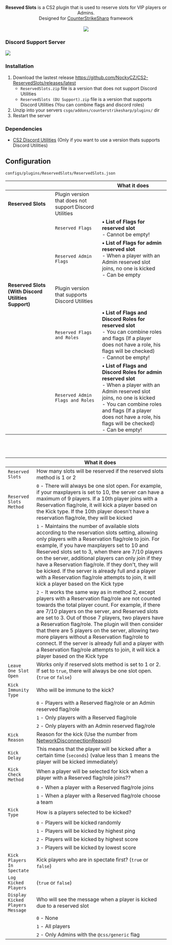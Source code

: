 <p align="center">
<b>Reseved Slots</b> is a CS2 plugin that is used to reserve slots for VIP players or Admins.<br>
Designed for <a href="https://github.com/roflmuffin/CounterStrikeSharp">CounterStrikeSharp</a> framework<br>
<br>
<a href="https://buymeacoffee.com/sourcefactory">
<img src="https://img.buymeacoffee.com/button-api/?text=Support Me&emoji=🚀&slug=sourcefactory&button_colour=e6005c&font_colour=ffffff&font_family=Lato&outline_colour=000000&coffee_colour=FFDD00" />
</a>
</p>

### Discord Support Server
[<img src="https://discordapp.com/api/guilds/1149315368465211493/widget.png?style=banner2">](https://discord.gg/Tzmq98gwqF)

### Installation
1. Download the lastest release https://github.com/NockyCZ/CS2-ReservedSlots/releases/latest
   - `ReservedSlots.zip` file is a version that does not support Discord Utilities
   - `ReservedSlots (DU Support).zip` file is a version that supports Discord Utilities (You can combine flags and discord roles)
3. Unzip into your servers `csgo/addons/counterstrikesharp/plugins/` dir
4. Restart the server

### Dependencies
- [CS2 Discord Utilities](https://github.com/NockyCZ/CS2-Discord-Utilities) (Only if you want to use a version thats supports Discord Utilities)

## Configuration
```configs/plugins/ReservedSlots/ReservedSlots.json```

||| What it does |
| ------------- | ------------- | ------------- |
| **Reserved Slots**| Plugin version that does not support Discord Utilities | |
|| `Reserved Flags` | **• List of Flags for reserved slot**<br>- Cannot be empty! ||
|| `Reserved Admin Flags` | **• List of Flags for admin reserved slot** <br>- When a player with an Admin reserved slot joins, no one is kicked<br>- Can be empty||
||||
| **Reserved Slots (With Discord Utilities Support)** | Plugin version that supports Discord Utilities | |
|| `Reserved Flags and Roles` | **• List of Flags and Discord Roles for reserved slot**<br>- You can combine roles and flags (If a player does not have a role, his flags will be checked)<br>- Cannot be empty!  ||
|| `Reserved Admin Flags and Roles` | **• List of Flags and Discord Roles for admin reserved slot**<br>- When a player with an Admin reserved slot joins, no one is kicked<br>- You can combine roles and flags (If a player does not have a role, his flags will be checked)<br>- Can be empty!||
#
<br>

|   | What it does |
| ------------- | ------------- |
| `Reserved Slots`| How many slots will be reserved if the reserved slots method is 1 or 2 |
| `Reserved Slots Method` | `0` - There will always be one slot open. For example, if your maxplayers is set to 10, the server can have a maximum of 9 players. If a 10th player joins with a Reservation flag/role, it will kick a player based on the Kick type. If the 10th player doesn't have a reservation flag/role, they will be kicked |
||`1` - Maintains the number of available slots according to the reservation slots setting, allowing only players with a Reservation flag/role to join. For example, if you have maxplayers set to 10 and Reserved slots set to 3, when there are 7/10 players on the server, additional players can only join if they have a Reservation flag/role. If they don't, they will be kicked. If the server is already full and a player with a Reservation flag/role attempts to join, it will kick a player based on the Kick type |
||`2` - It works the same way as in method 2, except players with a Reservation flag/role are not counted towards the total player count. For example, if there are 7/10 players on the server, and Reserved slots are set to 3. Out of those 7 players, two players have a Reservation flag/role. The plugin will then consider that there are 5 players on the server, allowing two more players without a Reservation flag/role to connect. If the server is already full and a player with a Reservation flag/role attempts to join, it will kick a player based on the  Kick type |
| `Leave One Slot Open` | Works only if reserved slots method is set to 1 or 2. If set to `true`, there will always be one slot open. (`true` or `false`) |
| `Kick Immunity Type`  | Who will be immune to the kick? |
||`0` - Players with a Reserved flag/role or an Admin reserved flag/role |
||`1` - Only players with a Reserved flag/role|
||`2` - Only players with an Admin reserved flag/role|
| `Kick Reason` | Reason for the kick (Use the number from [NetworkDisconnectionReason](https://docs.cssharp.dev/api/CounterStrikeSharp.API.ValveConstants.Protobuf.NetworkDisconnectionReason.html?q=NetworkDisconnectionReason)) |
| `Kick Delay` | This means that the player will be kicked after a certain time (`seconds`) (value less than 1 means the player will be kicked immediately)|
| `Kick Check Method`  | When a player will be selected for kick when a player with a Reserved flag/role joins?? |
||`0` - When a player with a Reserved flag/role joins |
||`1` - When a player with a Reserved flag/role choose a team|
| `Kick Type` | How is a players selected to be kicked? |
||`0` - Players will be kicked randomly |
||`1` -  Players will be kicked by highest ping|
||`2` -  Players will be kicked by highest score|
||`3` -  Players will be kicked by lowest score|
| `Kick Players In Spectate` | Kick players who are in spectate first? (`true` or `false`) |
| `Log Kicked Players` | (`true` or `false`) |
| `Display Kicked Players Message` | Who will see the message when a player is kicked due to a reserved slot |
||`0` - None |
||`1` - All players|
||`2` - Only Admins with the `@css/generic` flag|
